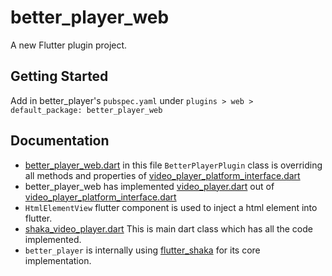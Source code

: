 # better_player_web

A new Flutter plugin project.

## Getting Started

Add in better_player's `pubspec.yaml` under `plugins > web > default_package: better_player_web`

## Documentation

- [better_player_web.dart](lib/better_player_web.dart) in this file `BetterPlayerPlugin` class is overriding all methods and properties of [video_player_platform_interface.dart](https://github.com/jhomlala/betterplayer/blob/master/lib/src/video_player/video_player_platform_interface.dart)
- better_player_web has implemented [video_player.dart](lib/src/video_player.dart) out of [video_player_platform_interface.dart](https://github.com/jhomlala/betterplayer/blob/master/lib/src/video_player/video_player_platform_interface.dart)
- `HtmlElementView` flutter component is used to inject a html element into flutter.
- [shaka_video_player.dart](lib/src/shaka_video_player.dart) This is main dart class which has all the code implemented.
- `better_player` is internally using [flutter_shaka](https://pub.dev/packages/flutter_shaka) for its core implementation.
